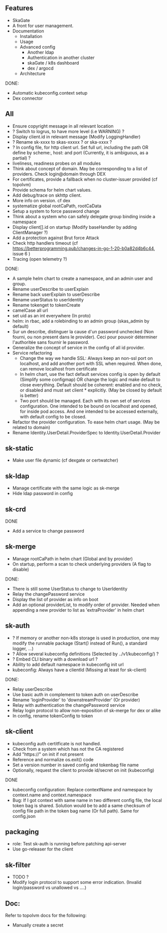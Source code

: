 
## Features

- SkaGate
- A front for user management.
- Documentation
  - Installation
  - Usage
  - Advanced config
    - Another ldap
    - Authentication in another cluster
    - skaGate / k8s dashboard
    - dex / argocd
  - Architecture

DONE:
- Automatic kubeconfig.context setup
- Dex connector

## All

- Ensure copyright message in all relevant location
- ? Switch to logrus, to have more level (i.e WARNING) ?
- Display client.id in relevant message (Modify LoggingHandler)
- ? Rename sk-xxxx to skas-xxxxx ? or ska-xxxx  ?
- ? In config file, for http client url. Set full url, including the path OR define by scheme:, host: and port (Currently, it is ambiguous, as a partial) ?
- liveliness, readiness probes on all modules
- Think about concept of domain. May be corresponding to a list of providers. Check login@domain through DEX
- For certificates, provide a fallback when no cluster-issuer provided (cf topolvm)
- Provide schema for helm chart values.
- Add debug/trace on skhttp client.
- More info on version. cf dex
- systematize global rootCaPath, rootCaData
- Setup a system to force password change
- Think about a system who can safely delegate group binding inside a namespace
- Display client[].id on startup (Modify baseHandler by adding ClientManager ?)
- Add a protection against Brut force Attack 
- Check http handlers timeout (cf https://betterprogramming.pub/changes-in-go-1-20-b0a82d4b6c44, issue 6 )
- Tracing (open telemetry ?)

DONE:

- A sample helm chart to create a namespace, and an admin user and group.
- Rename userDescribe to userExplain
- Rename back userExplain to userDescribe
- Rename userStatus to userIdentity
- Rename tokenget to tokenCreate
- camelCase all url
- set uid as an int everywhere (In proto)
- helm: in rbac, add a rolebinding to an admin group (skas_admin by default)
- Sur un describe, distinguer la cause d'un password unchecked (Non fourni, ou non present dans le provider). Ceci pour pouvoir déterminer l'authoritée sans fournir le password.
- Generalize the concept of service in the config of all id provider.
- Service refactoring
  - Change the way we handle SSL: Always keep an non-ssl port on localhost, and add another port with SSL when required. When done, can remove localhost from certificate
  - In helm chart, use the fact default services config is open by default (Simplify some configmap) OR change the logic and make default to close everything.
    Default should be coherent: enabled and no check, or disabled and must set client * explicitly. (May be closed by default is better)
  - Two port should be managed. Each with its own set of services configuration. One intended to be bound on localhost and opened, for inside pod access.
    And one intended to be accessed externally, with default config to be closed.
- Refactor the provider configuration. To ease helm chart usage. (May be related to domain)
- Rename Identity.UserDetail.ProviderSpec to Identity.UserDetail.Provider


## sk-static

- Make user file dynamic (cf dexgate or certwatcher)

## sk-ldap

- Manage certificate with the same logic as sk-merge
- Hide ldap password in config

## sk-crd

DONE
 
- Add a service to change password

## sk-merge

- Manage rootCaPath in helm chart (Global and by provider)
- On startup, perform a scan to check underlying providers (A flag to disable)

DONE:

- There is still some UserStatus to change to UserIdentity
- Relay the changePassword service
- Display the list of provider as info on boot
- Add an optional providerList, to modify order of provider. Needed when appending a new provider to list as 'extraProvider' in helm chart

## sk-auth

- ? If memory or another non-k8s storage is used in production, one may modify the runnable package (Start() instead of Run(), a standard logger, ...) 
- ? Allow several kubeconfig definitions (Selected by ../v1/kubeconfig/<id>) ?
- ? Embed CLI binary with a download url ?
- Ability to add default namespace in kubeconfig init url
- kubeconfig: Always have a clientId (Missing at least for sk-client)

DONE:
- Relay userDescribe
- Use basic auth in complement to token auth on userDescribe
- Rename 'loginProvider' to 'downstreamProvider' (Or provider)
- Relay with authentication the changePassword service
- Relay login protocol to allow non-exposition of sk-merge for dex or alike
- In config, rename tokenConfig to token


## sk-client

- kubeconfig auth certitficate is not handled.
- Check from a system which has not the CA registered 
- Add "https://" on init if not present
- Reference and normalize os.exit() code
- Set a version number in saved config and tokenbag file name
- Optionally, request the client to provide id/secret on init (kubeconfig)

DONE
- kubeconfig configuration: Replace contextName and namespace by context.name and context.namespace
- Bug: If I got context with same name in two different config file, the local token bag is shared. Solution would be
  to add a same checksum of config file path in the token bag name (Or full path). Same for config.json

## packaging

- role: Test sk-auth is running before patching api-server
- Use go-releaser for the client

## sk-filter

- TODO ?
- Modify login protocol to support some error indication. (Invalid login/password vs unallowed vs ....)

## Doc:

Refer to topolvm docs for the following:
- Manually create a secret



